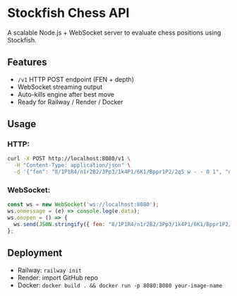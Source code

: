 # Stockfish Chess API

A scalable Node.js + WebSocket server to evaluate chess positions using Stockfish.

## Features
- `/v1` HTTP POST endpoint (FEN + depth)
- WebSocket streaming output
- Auto-kills engine after best move
- Ready for Railway / Render / Docker

## Usage

### HTTP:
```bash
curl -X POST http://localhost:8080/v1 \
  -H "Content-Type: application/json" \
  -d '{"fen": "8/1P1R4/n1r2B2/3Pp3/1k4P1/6K1/Bppr1P2/2q5 w - - 0 1", "depth": 15}'
```

### WebSocket:
```js
const ws = new WebSocket('ws://localhost:8080');
ws.onmessage = (e) => console.log(e.data);
ws.onopen = () => {
  ws.send(JSON.stringify({ fen: "8/1P1R4/n1r2B2/3Pp3/1k4P1/6K1/Bppr1P2/2q5 w - - 0 1", depth: 15 }));
};
```

## Deployment
- Railway: `railway init`
- Render: import GitHub repo
- Docker: `docker build . && docker run -p 8080:8080 your-image-name`
